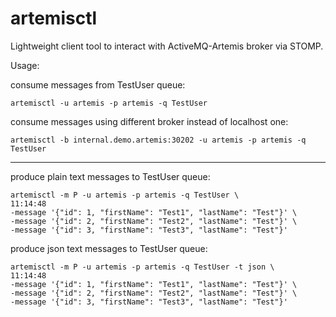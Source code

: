 # artemisctl

Lightweight client tool to interact with ActiveMQ-Artemis broker via STOMP.

Usage:

consume messages from TestUser queue:
```shell
artemisctl -u artemis -p artemis -q TestUser
```

consume messages using different broker instead of localhost one:
```shell
artemisctl -b internal.demo.artemis:30202 -u artemis -p artemis -q TestUser
```

---

produce plain text messages to TestUser queue:
```shell
artemisctl -m P -u artemis -p artemis -q TestUser \                                                                                                                                                             11:14:48
-message '{"id": 1, "firstName": "Test1", "lastName": "Test"}' \
-message '{"id": 2, "firstName": "Test2", "lastName": "Test"}' \
-message '{"id": 3, "firstName": "Test3", "lastName": "Test"}'
```

produce json text messages to TestUser queue:
```shell
artemisctl -m P -u artemis -p artemis -q TestUser -t json \                                                                                                                                                             11:14:48
-message '{"id": 1, "firstName": "Test1", "lastName": "Test"}' \
-message '{"id": 2, "firstName": "Test2", "lastName": "Test"}' \
-message '{"id": 3, "firstName": "Test3", "lastName": "Test"}'
```
